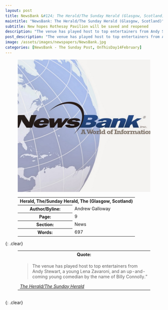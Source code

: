 ```yaml
---
layout: post
title: NewsBank &#124; The Herald/The Sunday Herald (Glasgow, Scotland) &#124; 14 February 2023
maintitle: "NewsBank: The Herald/The Sunday Herald (Glasgow, Scotland)"
subtitle: New hopes Rothesay Pavilion will be saved and reopened
description: "The venue has played host to top entertainers from Andy Stewart, a young Lena Zavaroni, and an up-and-coming young comedian by the name of Billy Connolly."
post_description: "The venue has played host to top entertainers from Andy Stewart, a young Lena Zavaroni, and an up-and-coming young comedian by the name of Billy Connolly."
image: /assets/images/newspapers/NewsBank.jpg
categories: [NewsBank - The Sunday Post, OnThisDay14February]
---
```


<figure class="fig1">
<img src="/assets/images/newspapers/NewsBank.jpg" class="full-width"/>
</figure>

<figure class="fig2">
<table>
<tr>
<th colspan="2">Herald, The/Sunday Herald, The (Glasgow, Scotland)</th>
</tr>
<tr>
<th>Author/Byline:</th><td>Andrew Galloway</td>
</tr>
<tr>
<th>Page:</th><td>9</td>
</tr>
<tr>
<th>Section:</th><td>News</td>
</tr>
<tr>
<th>Words:</th><td>697</td>
</tr>
</table>
</figure>

{: .clear}

<figure class="fig3">
<table>
<tr>
<th>Quote:</th>
</tr>
<tr>
<td>
<blockquote>
<p>The venue has played host to top entertainers from Andy Stewart, a young Lena Zavaroni, and an up-and-coming young comedian by the name of Billy Connolly.”</p></blockquote>
<cite><a class="external-link" href="https://infoweb.newsbank.com/apps/news/openurl?ctx_ver=z39.88-2004&rft_id=info%3Asid/infoweb.newsbank.com&svc_dat=UKNB&req_dat=55CA6C602C984FD8A3DCC6AF6BF4AE70&rft_val_format=info%3Aofi/fmt%3Akev%3Amtx%3Actx&rft_dat=document_id%3Anews%252F18FAD419C80F6290">The Herald/The Sunday Herald</a></cite>
</td>
</tr>
</table>
</figure>

<br />{: .clear}

